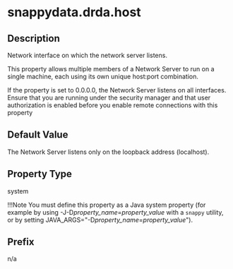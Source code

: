 # snappydata.drda.host

## Description

Network interface on which the network server listens.

This property allows multiple members of a Network Server to run on a single machine, each using its own unique host:port combination.

If the property is set to 0.0.0.0, the Network Server listens on all interfaces. Ensure that you are running under the security manager and that user authorization is enabled before you enable remote connections with this property

## Default Value

The Network Server listens only on the loopback address (localhost).

## Property Type

system

!!!Note 
	You must define this property as a Java system property (for example by using -J-D*property_name*=*property_value* with a `snappy` utility, or by setting JAVA_ARGS="-D*property_name*=*property_value*").</p>

## Prefix

n/a
